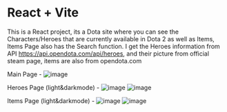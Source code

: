 # React + Vite

This is a React project, its a Dota site where you can see the Characters/Heroes that are currently available in Dota 2 as well as Items, Items Page also has the Search function.
I get the Heroes information from API https://api.opendota.com/api/heroes, and their picture from official steam page, items are also from opendota.com

Main Page - ![image](https://github.com/user-attachments/assets/8d82ed2b-1f2c-4e99-8190-3f04baa97477)

Heroes Page (light&darkmode) - ![image](https://github.com/user-attachments/assets/5c918080-1d9e-46c1-9e44-142ec4b8d1b3) ![image](https://github.com/user-attachments/assets/a33c71eb-8327-4bfd-9906-ac719025e1e6)
 
Items Page (light&darkmode) - ![image](https://github.com/user-attachments/assets/d70ef094-44f6-414f-a9d8-63ed21aaf6e7)  ![image](https://github.com/user-attachments/assets/523c09f1-9512-43aa-9ad8-6849b8150702)



